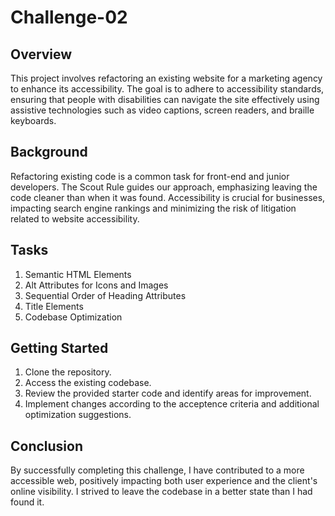 # Challenge-02
## Overview 
This project involves refactoring an existing website for a marketing agency to enhance its accessibility. The goal is to adhere to accessibility standards, ensuring that people with disabilities can navigate the site effectively using assistive technologies such as video captions, screen readers, and braille keyboards.
## Background
Refactoring existing code is a common task for front-end and junior developers. The Scout Rule guides our approach, emphasizing leaving the code cleaner than when it was found. Accessibility is crucial for businesses, impacting search engine rankings and minimizing the risk of litigation related to website accessibility.
## Tasks
1. Semantic HTML Elements
2. Alt Attributes for Icons and Images
3. Sequential Order of Heading Attributes
4. Title Elements
5. Codebase Optimization
## Getting Started
1. Clone the repository.
2. Access the existing codebase.
3. Review the provided starter code and identify areas for improvement.
4. Implement changes according to the acceptence criteria and additional optimization suggestions.
## Conclusion
By successfully completing this challenge, I have contributed to a more accessible web, positively impacting both user experience and the client's online visibility. I strived to leave the codebase in a better state than I had found it.
